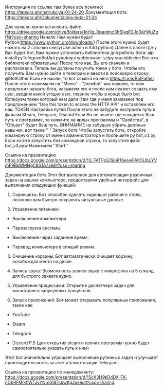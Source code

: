 Инструкция по ссылке там более все понятно: https://telegra.ph/Instrukciya-01-24-20
Документация бота: https://telegra.ph/Dokumentaciya-bota-01-24

Для начала нужно установить файл: 
https://drive.google.com/drive/folders/1nHjg_Rpaotmc3hSIkqP2Jg3aYWuZgfNr?usp=sharing
Начало
Нам нужен будет Python(https://www.python.org/downloads/)
После этого нужно будет нажать на 2 галочки снизу(Use admin и Add python)
Далее в папке где у Вас будет бот, Вам нужно установить библиотеки для работы бота:
pip install pyTelegramBotApi pyautogui webbrowser scipy sounddevice
Все эти библиотеки обязательны!
После того как, Вы его скачали и распаковали. Теперь вы должны получить токен у бота.
Чтобы его получить Вам нужно зайти в телеграм и ввести в поисковую строку: @BotFather 
Если не нашли, то вот ссылка на него https://t.me/BotFather
После этого нажимаем на "Меню" - "/newbot"
как нажали, то нам предложит назвать бота, называем его и после нам скажет создать ему user, вводим какой угодно user, главное чтобы в конце было bot
Копируем токен который нам дали (там где у меня замазано) под предложением "Use this token to access the HTTP API" и вставляем его наш TOKEN
Настройка путей
После этого не забудьте настроить путь к файлам Steam, Telegram, Discord
Если Вы не знаете где находится Ваш путь к программе, то нажмите на ярлык программы и "Свойства", в "Объект" будет Ваш путь. ВНИМАНИЕ не забудьте убрать двойные кавычки, вот такие " "
Запуск бота
Чтобы запустить бота, откройте командную строку от имени администратора и пропишите py bot_v3.py
Если хотите запустить без командной строки, то запустите файл bot_v3.pyw
Нажимаем ''Start''

Ссылка на презентацию https://docs.google.com/presentation/d/1Q_FATFpS1SjuPf6eawFAK5LIbLYVmF9BsWMNgCBS1A4/edit?usp=sharing


Документация бота
Этот бот выполнен для автоматизации различных задач на вашем компьютере, предоставляя удобный интерфейс для выполнения следующих функций:

1. Скриншоты: Бот способен сделать скриншот рабочего стола, позволяя вам быстро сохранять визуальные данные.

2. Управление питанием:

  - Выключение компьютера.

  - Перезагрузка системы.

  - Выключение через заданное время.

  - Перевод компьютера в спящий режим.

3. Очищение корзины: Бот автоматически очищает корзину, освобождая место на диске.

4. Запись звука: Возможность записи звука с микрофона на 5 секунд для быстрого захвата аудио.

5. Управление процессами: Открытие диспетчера задач для мониторинга запущенных процессов.

6. Запуск приложений: Бот может открывать популярные приложения, такие как:

  - YouTube

  - Steam

  - Telegram

  - Discord
P.S (для открытия steam и прочих программ нужно будет самостоятельно указать путь к ним)

Этот бот значительно упрощает выполнение рутинных задач и улучшает производительность за счет автоматизации Telegram.

Ссылка на презентацию по менеджменту: https://docs.google.com/presentation/d/1ScX3H9kDdDX-FK-nDbRFMIkhWTJvYNm6187ckwttgJw/edit?usp=sharing
